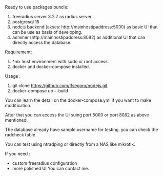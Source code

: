 Ready to use packages bundle:
1. freeradius server 3.2.7 as radius server.
2. postgresql 15
3. nodejs backend (akses: http://mainhostipaddress:5000) as basic UI that can be use as basis of developing.
4. adminer (http://mainhostipaddress:8082) as additional UI that can directly access the database.

Requirement:
1. *nix host environment with sudo or root access.
2. docker and docker-compose installed.
   
Usage :
1. git clone https://github.com/lfsegoro/nodejs.git
2. docker-compose up --build

You can learn the detail on the docker-compose.yml if you want to make modification.

After that you can access the UI suing port 5000 or port 8082 as above mentioned.

The database already have sample username for testing. you can check the radcheck table.

You can test using ntradping or directly from a NAS like mikrotik.

If you need :
- custom freeradius configuration
- more polished UI
You can contact me.
